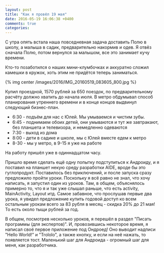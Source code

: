 ```yaml
---
layout: post
title: "Как я провёл 19 мая"
date: 2016-05-19 16:06:38 +0400
comments: true
categories: 
---
```

С утра опять встала наша повседневная задача доставить Полю в школу, а малыша в садик, предварительно накормив и одев. Я отвёз сначала Полю, потом вернулся за малышом, все это занимает кучу времени.

Кто-то позаботился о наших мини-клумбочках и аккуратно сложил камешки в кружок, хоть этим не придётся теперь заниматься.

{% img center /images/2016/IMG_20160519_083605_800.jpg %}

Купил проездной, 1570 рублей за 650 поездок, по предварительному расчёту должно хватить до начала июля. В метро обдумывал способ планирования утреннего времени и в конце концов выдвинул следующий бизнес-план. 

- 6:30 - подъём для нас с Юлей. Мы умываемся и чистим зубы.
- 6:45 - поднимаем обоих детей, они умываются и тут же завтракают, без планшета и телевизора, и немедленно одеваются
- 7:30 - выход из дома
- 8:00 - дети в садике и школе, мы с Юлей вместе едем к метро
- 8-30 - мы у метро, в 9-15 я уже на работе

На работу пришёл уже в одиннадцатом часу.

Пришло время сделать ещё одну попытку подступиться к Андроиду, и я поставил на планшет некую среду разработки AIDE, вроде бы это гуглопродукт. Поставилось без приключений, и после запуска сразу предложило пройти уроки. Поскольку я всё равно не знал, что хочу написать, я запустил один из уроков. Там, в общем, объяснялось примерно то, что я и так уже слышал раньше, что есть activity, MainActivity, Layout итд. Самое забавное, что прослушав первые два урока, я увидел предложение купить годовой доступ ко всем остальным урокам всего за 83 рубля в месяц - скидка 20% до 21 мая! То есть около тыщи рублей за год.

В общем, посмотрев несколько уроков, я перешёл в раздел "Писать программы (для экспертов)". И, провозившись некоторое время, я написал своё первое приложение под Ондроед! Оно выводит надписи "Hello World!" и "Trololo", а также кнопку, и если на неё нажать, то появляется тост. Маленький шаг для Андроида - огромный шаг для меня, как разработчика.
